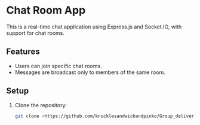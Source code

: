# Chat Room App

This is a real-time chat application using Express.js and Socket.IO, with support for chat rooms.

## Features
- Users can join specific chat rooms.
- Messages are broadcast only to members of the same room.

## Setup
1. Clone the repository:
   ```bash
   git clone <https://github.com/knucklesandwichandpinko/Group_deliverables.git>
